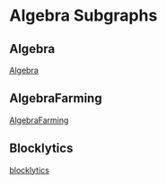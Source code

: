 # Algebra Subgraphs

## Algebra

[Algebra](Algebra/README.md)

## AlgebraFarming

[AlgebraFarming](AlgebraFarming/README.md)

## Blocklytics

[blocklytics](blocklytics/README.md)
